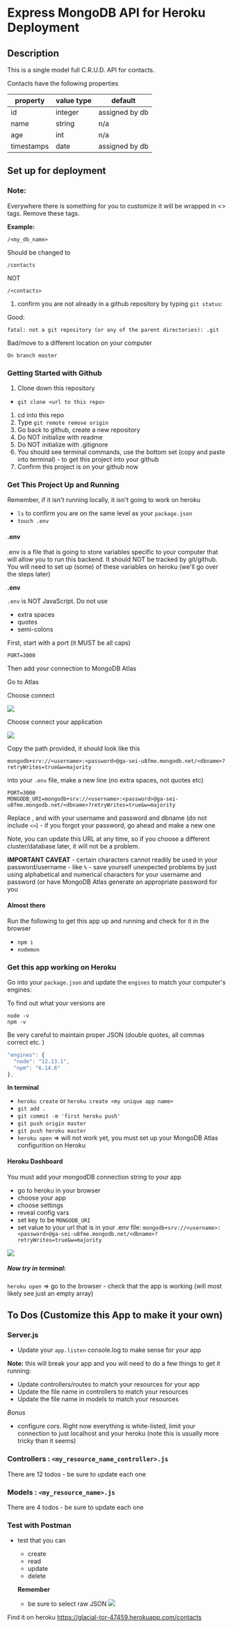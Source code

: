 # Express MongoDB API for Heroku Deployment

## Description

This is a single model full C.R.U.D. API for contacts.

Contacts have the following properties

| property   | value type | default        |
| ---------- | ---------- | -------------- |
| id         | integer    | assigned by db |
| name       | string     | n/a            |
| age        | int        | n/a            |
| timestamps | date       | assigned by db |

## Set up for deployment

### Note:

Everywhere there is something for you to customize it will be wrapped in <> tags. Remove these tags.

**Example:**

```
/<my_db_name>
```

Should be changed to

```
/contacts
```

NOT

```
/<contacts>
```

1. confirm you are not already in a github repository by typing `git status`:

Good:

```
fatal: not a git repository (or any of the parent directories): .git
```

Bad/move to a different location on your computer

```
On branch master
```

### Getting Started with Github

1. Clone down this repository

- `git clone <url to this repo>`

1. cd into this repo
1. Type `git remote remove origin`
1. Go back to github, create a new repository
1. Do NOT initialize with readme
1. Do NOT initialize with .gitignore
1. You should see terminal commands, use the bottom set (copy and paste into terminal) - to get this project into your github
1. Confirm this project is on your github now

### Get This Project Up and Running

Remember, if it isn't running locally, it isn't going to work on heroku

- `ls` to confirm you are on the same level as your `package.json`
- `touch .env`

#### .env

.env is a file that is going to store variables specific to your computer that will allow you to run this backend. It should NOT be tracked by git/github. You will need to set up (some) of these variables on heroku (we'll go over the steps later)

**.env**

`.env` is NOT JavaScript. Do not use

- extra spaces
- quotes
- semi-colons

First, start with a port (it MUST be all caps)

```
PORT=3000
```

Then add your connection to MongoDB Atlas

Go to Atlas

Choose connect

![](https://i.imgur.com/3ol81mW.png)

Choose connect your application

![](https://i.imgur.com/doSsWHc.png)

Copy the path provided, it should look like this

```
mongodb+srv://<username>:<password>@ga-sei-u8fme.mongodb.net/<dbname>?retryWrites=true&w=majority
```

into your `.env` file, make a new line (no extra spaces, not quotes etc)

```
PORT=3000
MONGODB_URI=mongodb+srv://<username>:<password>@ga-sei-u8fme.mongodb.net/<dbname>?retryWrites=true&w=majority
```

Replace <username>, <password> and <dbname> with your username and password and dbname (do not include `<>`) - if you forgot your password, go ahead and make a new one

Note, you can update this URL at any time, so if you choose a different cluster/database later, it will not be a problem.

**IMPORTANT CAVEAT** - certain characters cannot readily be used in your password/username - like `%` - save yourself unexpected problems by just using alphabetical and numerical characters for your username and password (or have MongoDB Atlas generate an appropriate password for you

#### Almost there

Run the following to get this app up and running and check for it in the browser

- `npm i`
- `nodemon`

### Get this app working on Heroku

Go into your `package.json` and update the `engines` to match your computer's engines:

To find out what your versions are

```
node -v
npm -v
```

Be very careful to maintain proper JSON (double quotes, all commas correct etc. )

```js
"engines": {
  "node": "12.13.1",
  "npm": "6.14.6"
},
```

**In terminal**

- `heroku create` or `heroku create <my unique app name>`
- `git add .`
- `git commit -m 'first heroku push'`
- `git push origin master`
- `git push heroku master`
- `heroku open` => will not work yet, you must set up your MongoDB Atlas configurition on Heroku

#### Heroku Dashboard

You must add your mongodDB connection string to your app

- go to heroku in your browser
- choose your app
- choose settings
- reveal config vars
- set key to be `MONGODB_URI`
- set value to your url that is in your .env file: `mongodb+srv://<username>:<password>@ga-sei-u8fme.mongodb.net/<dbname>?retryWrites=true&w=majority`

![](https://i.imgur.com/75bI0aC.png)

##### Now try in terminal:

`heroku open` => go to the browser - check that the app is working (will most likely see just an empty array)

## To Dos (Customize this App to make it your own)

### Server.js

- Update your `app.listen` console.log to make sense for your app

**Note:** this will break your app and you will need to do a few things to get it running:

- Update controllers/routes to match your resources for your app
- Update the file name in controllers to match your resources
- Update the file name in models to match your resources

_Bonus_

- configure cors. Right now everything is white-listed, limit your connection to just localhost and your heroku (note this is usually more tricky than it seems)

### Controllers : `<my_resource_name_controller>.js`

There are 12 todos - be sure to update each one

### Models : `<my_resource_name>.js`

There are 4 todos - be sure to update each one

### Test with Postman

- test that you can

  - create
  - read
  - update
  - delete

  **Remember**

  - be sure to select raw JSON
    ![](https://i.imgur.com/8o11CJq.png)

Find it on heroku
https://glacial-tor-47459.herokuapp.com/contacts
